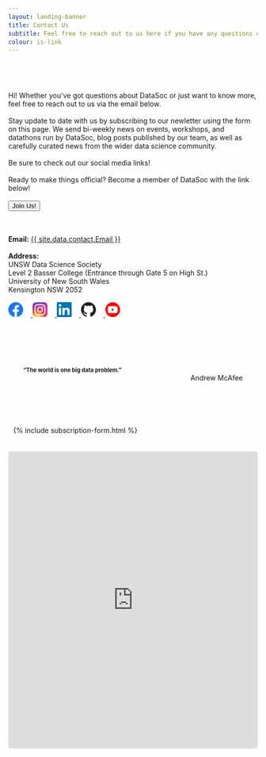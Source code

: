 ```yaml
---
layout: landing-banner
title: Contact Us
subtitle: Feel free to reach out to us here if you have any questions or queries!
colour: is-link
---
```


<div class="hero-body background-shade has-text-black">
    <div class="columns is-8 is-variable" style="display:flex;flex-wrap: wrap;margin: 0 auto">
        <div class="column is-half has-text-left" style="padding-top:30px;flex: 1 1 auto;"> 
            <p class="is-size-5">
                <br>
                Hi! Whether you've got questions about DataSoc or just want to know more, feel free to reach out to us via the email below.
                <br><br>
                Stay update to date with us by subscribing to our newletter using the form on this page. We send bi-weekly news on events, workshops, and datathons run by DataSoc, blog posts published by our team, as well as carefully curated news from the wider data science community.
                <br><br>
                Be sure to check out our social media links!
                <br><br>
                Ready to make things official? Become a member of DataSoc with the link below!
                <br><br>
                <a href="https://forms.gle/hLDY7bAGa1H4CV348" target="_blank">
                    <button class="button is-info is-bold">Join Us!</button></a>
                <br><br><br>
            </p>
            <div>
                <b>Email:</b> <a href="mailto:{{ site.data.contact.Email }}">{{ site.data.contact.Email }}</a>
                <br><br>
                <b>Address:</b><br>
                UNSW Data Science Society<br>
                Level 2 Basser College (Entrance through Gate 5 on High St.)<br>
                University of New South Wales<br>
                Kensington NSW 2052<br>
                <br>
            </div>
            <div class="social media">
                <a href="https://www.facebook.com/DataSoc/" target="_blank">
                    <img src="/assets/images/social_media/f_logo_RGB-Hex-Blue_512.png" style="height:30px; margin-right:15px"> </a>
                <a href="https://www.instagram.com/unswdatasoc/" target="_blank">
                    <img src="/assets/images/social_media/Instagram_AppIcon_Aug2017.png" style="height:30px; margin-right:15px"> </a>
                <a href="https://au.linkedin.com/company/datasoc" target="_blank">
                    <img src="/assets/images/social_media/linkedin.png" style="height:30px; margin-right:15px"> </a>
                <a href="https://github.com/unswdata/" target="_blank">
                    <img src="/assets/images/social_media/github.png" style="height:30px; margin-right:15px"> </a>
                <a href="https://www.youtube.com/channel/UC5xEG38_Jr0251sMBoj8xwQ" target="_blank">
                    <img src="/assets/images/social_media/youtube_social_circle_red.png" style="height:30px;"> </a>
                <br><br><br>
            </div>
            <div class="rows is-centered has-text-white" style="background-image: url('/assets/images/background.png'); border-radius:10px; padding:30px;margin-top:30px">
                <div class="is-size-3" style="">
                    <b style="font-size:80%;">“The world is one big data problem.”</b>
                </div>
                <div class="is-size-5" style="text-align:right;">
                    Andrew McAfee
                    <br>
                </div>
            </div>
        </div>
        <div class="column is-5 is-offset-1 has-text-left" style="flex: 1 1 auto; padding-top:38px; margin-left:10px">
            <!-- margin-left: 10px; overrides jekyll styling which makes a much larger, uglier left margin.
                 Admittedly a hacky solution, but works for now.-->
            {% include subscription-form.html %}
        </div>
    </div>
    <br><br>
    <div class="columns is-vcentered is-centered">
        <iframe src="https://www.google.com/maps/embed?pb=!1m18!1m12!1m3!1d1668.9917985536565!2d151.23080794983784!3d-33.91658157788042!2m3!1f0!2f0!3f0!3m2!1i1024!2i768!4f13.1!3m3!1m2!1s0x6b12b18c619e5679%3A0x70e6b528f4a64879!2sArc%20%40%20UNSW!5e0!3m2!1sen!2sau!4v1590563340784!5m2!1sen!2sau" width="900" height="600" frameborder="0" style="border-radius:5px;" allowfullscreen="" aria-hidden="false" tabindex="0"></iframe>
    </div>
</div>


